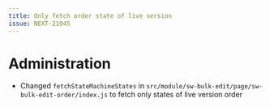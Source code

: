 ```yaml
---
title: Only fetch order state of live version
issue: NEXT-21945
---
```

# Administration
* Changed `fetchStateMachineStates` in `src/module/sw-bulk-edit/page/sw-bulk-edit-order/index.js` to fetch only states of live version order 
